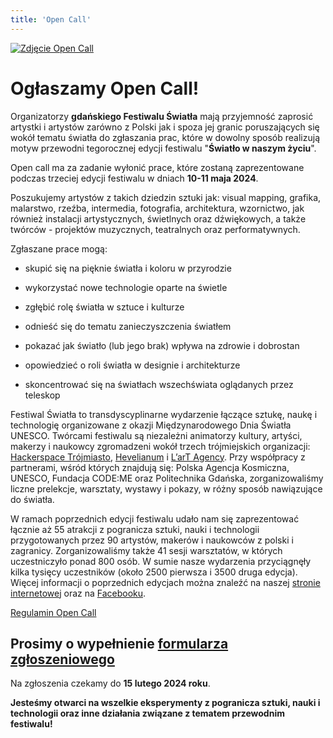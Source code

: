 ```yaml
---
title: 'Open Call'
---
```


[![Zdjęcie Open Call](/open-call/open-call-pl.png)](/open-call/open-call-pl.png)

# Ogłaszamy Open Call!

Organizatorzy **gdańskiego Festiwalu Światła** mają przyjemność zaprosić artystki i artystów zarówno z Polski jak i spoza jej granic poruszających się wokół tematu światła do zgłaszania prac, które w dowolny sposób realizują motyw przewodni tegorocznej edycji festiwalu "**Światło w naszym życiu**".

Open call ma za zadanie wyłonić prace, które zostaną zaprezentowane podczas trzeciej edycji festiwalu w dniach **10-11 maja 2024**.

Poszukujemy artystów z takich dziedzin sztuki jak: visual mapping,  grafika, malarstwo, rzeźba, intermedia, fotografia, architektura, wzornictwo, jak również  instalacji artystycznych, świetlnych oraz dźwiękowych, a także twórców - projektów muzycznych, teatralnych oraz performatywnych.

Zgłaszane prace mogą:

- skupić się na pięknie światła i koloru w przyrodzie

- wykorzystać nowe technologie oparte na świetle

- zgłębić rolę światła w sztuce i kulturze

- odnieść się do tematu zanieczyszczenia światłem

- pokazać jak światło (lub jego brak) wpływa na zdrowie i dobrostan

- opowiedzieć o roli światła w designie i architekturze

- skoncentrować się na światłach wszechświata oglądanych przez teleskop

Festiwal Światła to transdyscyplinarne wydarzenie łączące sztukę, naukę i technologię organizowane z okazji Międzynarodowego Dnia Światła UNESCO. Twórcami festiwalu są niezależni animatorzy kultury, artyści, makerzy i naukowcy zgromadzeni wokół trzech trójmiejskich organizacji: [Hackerspace Trójmiasto](https://hs3.pl/), [Hevelianum](https://hevelianum.pl/) i [L’arT Agency](https://lartagency.com/pl). Przy współpracy z partnerami, wśród których znajdują się: Polska Agencja Kosmiczna, UNESCO, Fundacja CODE:ME oraz Politechnika Gdańska, zorganizowaliśmy liczne prelekcje, warsztaty, wystawy i pokazy, w różny sposób nawiązujące do światła. 

W ramach poprzednich edycji festiwalu udało nam się zaprezentować łącznie aż 55 atrakcji z pogranicza sztuki, nauki i technologii przygotowanych przez 90 artystów, makerów i naukowców z polski i zagranicy. Zorganizowaliśmy także 41 sesji warsztatów, w których uczestniczyło ponad 800 osób. W sumie nasze wydarzenia przyciągnęły kilka tysięcy uczestników (około 2500 pierwsza i 3500 druga edycja). Więcej informacji o poprzednich edycjach można znaleźć na naszej [stronie internetowej](https://festiwalswiatla.hs3.pl/) oraz na [Facebooku](https://www.facebook.com/Festiwalswiatla).

[Regulamin Open Call](/open-call/regulamin-open-call.pdf)

## Prosimy o wypełnienie [formularza zgłoszeniowego](https://forms.gle/Ti9hdR1JVpEwPgTq7)

Na zgłoszenia czekamy do **15 lutego 2024 roku**.

**Jesteśmy otwarci na wszelkie eksperymenty z pogranicza sztuki, nauki i technologii oraz inne działania związane z tematem przewodnim festiwalu!**